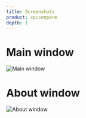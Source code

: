 ```yaml
---
title: Screenshots
product: cpucompare
depth: 1
---
```


# Main window

![Main window](/resources/cpucompare/archive/latest/english/main.png?classes=center)

# About window

![About window](/resources/cpucompare/archive/latest/english/about.png?classes=center)
